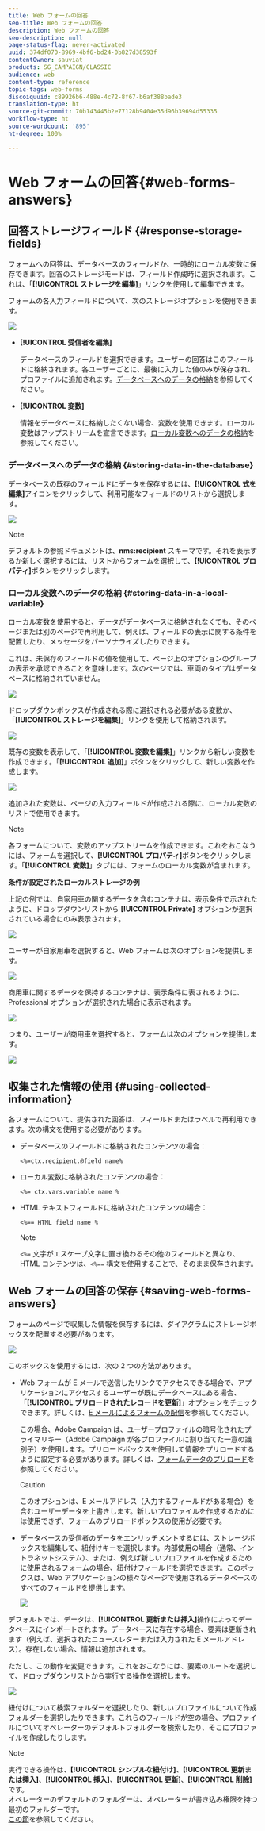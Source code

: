 ```yaml
---
title: Web フォームの回答
seo-title: Web フォームの回答
description: Web フォームの回答
seo-description: null
page-status-flag: never-activated
uuid: 374df070-8969-4bf6-bd24-0b827d38593f
contentOwner: sauviat
products: SG_CAMPAIGN/CLASSIC
audience: web
content-type: reference
topic-tags: web-forms
discoiquuid: c89926b6-488e-4c72-8f67-b6af388bade3
translation-type: ht
source-git-commit: 70b143445b2e77128b9404e35d96b39694d55335
workflow-type: ht
source-wordcount: '895'
ht-degree: 100%

---
```



# Web フォームの回答{#web-forms-answers}

## 回答ストレージフィールド {#response-storage-fields}

フォームへの回答は、データベースのフィールドか、一時的にローカル変数に保存できます。回答のストレージモードは、フィールド作成時に選択されます。これは、「**[!UICONTROL ストレージを編集]**」リンクを使用して編集できます。

フォームの各入力フィールドについて、次のストレージオプションを使用できます。

![](assets/s_ncs_admin_survey_select_storage.png)

* **[!UICONTROL 受信者を編集]**

   データベースのフィールドを選択できます。ユーザーの回答はこのフィールドに格納されます。各ユーザーごとに、最後に入力した値のみが保存され、プロファイルに追加されます。[データベースへのデータの格納](#storing-data-in-the-database)を参照してください。

* **[!UICONTROL 変数]**

   情報をデータベースに格納したくない場合、変数を使用できます。ローカル変数はアップストリームを宣言できます。[ローカル変数へのデータの格納](#storing-data-in-a-local-variable)を参照してください。

### データベースへのデータの格納 {#storing-data-in-the-database}

データベースの既存のフィールドにデータを保存するには、**[!UICONTROL 式を編集]**&#x200B;アイコンをクリックして、利用可能なフィールドのリストから選択します。

![](assets/s_ncs_admin_survey_storage_type1.png)

>[!NOTE]
>
>デフォルトの参照ドキュメントは、**nms:recipient** スキーマです。それを表示するか新しく選択するには、リストからフォームを選択して、**[!UICONTROL プロパティ]**&#x200B;ボタンをクリックします。

### ローカル変数へのデータの格納 {#storing-data-in-a-local-variable}

ローカル変数を使用すると、データがデータベースに格納されなくても、そのページまたは別のページで再利用して、例えば、フィールドの表示に関する条件を配置したり、メッセージをパーソナライズしたりできます。

これは、未保存のフィールドの値を使用して、ページ上のオプションのグループの表示を承認できることを意味します。次のページでは、車両のタイプはデータベースに格納されていません。

![](assets/s_ncs_admin_survey_no_storage_variable.png)

ドロップダウンボックスが作成される際に選択される必要がある変数か、「**[!UICONTROL ストレージを編集]**」リンクを使用して格納されます。

![](assets/s_ncs_admin_survey_no_storage_variable2.png)

既存の変数を表示して、「**[!UICONTROL 変数を編集]**」リンクから新しい変数を作成できます。「**[!UICONTROL 追加]**」ボタンをクリックして、新しい変数を作成します。

![](assets/s_ncs_admin_survey_add_a_variable.png)

追加された変数は、ページの入力フィールドが作成される際に、ローカル変数のリストで使用できます。

>[!NOTE]
>
>各フォームについて、変数のアップストリームを作成できます。これをおこなうには、フォームを選択して、**[!UICONTROL プロパティ]**&#x200B;ボタンをクリックします。「**[!UICONTROL 変数]**」タブには、フォームのローカル変数が含まれます。

**条件が設定されたローカルストレージの例**

上記の例では、自家用車の関するデータを含むコンテナは、表示条件で示されたように、ドロップダウンリストから **[!UICONTROL Private]** オプションが選択されている場合にのみ表示されます。

![](assets/s_ncs_admin_survey_add_a_condition.png)

ユーザーが自家用車を選択すると、Web フォームは次のオプションを提供します。

![](assets/s_ncs_admin_survey_no_storage_conda.png)

商用車に関するデータを保持するコンテナは、表示条件に表されるように、Professional オプションが選択された場合に表示されます。

![](assets/s_ncs_admin_survey_view_a_condition.png)

つまり、ユーザーが商用車を選択すると、フォームは次のオプションを提供します。

![](assets/s_ncs_admin_survey_no_storage_condb.png)

## 収集された情報の使用 {#using-collected-information}

各フォームについて、提供された回答は、フィールドまたはラベルで再利用できます。次の構文を使用する必要があります。

* データベースのフィールドに格納されたコンテンツの場合：

   ```
   <%=ctx.recipient.@field name%
   ```

* ローカル変数に格納されたコンテンツの場合：

   ```
   <%= ctx.vars.variable name %
   ```

* HTML テキストフィールドに格納されたコンテンツの場合：

   ```
   <%== HTML field name %
   ```

   >[!NOTE]
   >
   >`<%=` 文字がエスケープ文字に置き換わるその他のフィールドと異なり、HTML コンテンツは、`<%==` 構文を使用することで、そのまま保存されます。

## Web フォームの回答の保存 {#saving-web-forms-answers}

フォームのページで収集した情報を保存するには、ダイアグラムにストレージボックスを配置する必要があります。

![](assets/s_ncs_admin_survey_save_box.png)

このボックスを使用するには、次の 2 つの方法があります。

* Web フォームが E メールで送信したリンクでアクセスできる場合で、アプリケーションにアクセスするユーザーが既にデータベースにある場合、「**[!UICONTROL プリロードされたレコードを更新]**」オプションをチェックできます。詳しくは、[E メールによるフォームの配信](../../web/using/publishing-a-web-form.md#delivering-a-form-via-email)を参照してください。

   この場合、Adobe Campaign は、ユーザープロファイルの暗号化されたプライマリキー（Adobe Campaign が各プロファイルに割り当てた一意の識別子）を使用します。プリロードボックスを使用して情報をプリロードするように設定する必要があります。詳しくは、[フォームデータのプリロード](../../web/using/publishing-a-web-form.md#pre-loading-the-form-data)を参照してください。

   >[!CAUTION]
   >
   >このオプションは、E メールアドレス（入力するフィールドがある場合）を含むユーザーデータを上書きします。新しいプロファイルを作成するためには使用できず、フォームのプリロードボックスの使用が必要です。

* データベースの受信者のデータをエンリッチメントするには、ストレージボックスを編集して、紐付けキーを選択します。内部使用の場合（通常、イントラネットシステム）、または、例えば新しいプロファイルを作成するために使用されるフォームの場合、紐付けフィールドを選択できます。このボックスは、Web アプリケーションの様々なページで使用されるデータベースのすべてのフィールドを提供します。

   ![](assets/s_ncs_admin_survey_save_box_edit.png)

デフォルトでは、データは、**[!UICONTROL 更新または挿入]**&#x200B;操作によってデータベースにインポートされます。データベースに存在する場合、要素は更新されます（例えば、選択されたニュースレターまたは入力された E メールアドレス）。存在しない場合、情報は追加されます。

ただし、この動作を変更できます。これをおこなうには、要素のルートを選択して、ドロップダウンリストから実行する操作を選択します。

![](assets/s_ncs_admin_survey_save_operation.png)

紐付けについて検索フォルダーを選択したり、新しいプロファイルについて作成フォルダーを選択したりできます。これらのフィールドが空の場合、プロファイルについてオペレーターのデフォルトフォルダーを検索したり、そこにプロファイルを作成したりします。

>[!NOTE]
>
>実行できる操作は、**[!UICONTROL シンプルな紐付け]**、**[!UICONTROL 更新または挿入]**、**[!UICONTROL 挿入]**、**[!UICONTROL 更新]**、**[!UICONTROL 削除]**&#x200B;です。\
>オペレーターのデフォルトのフォルダーは、オペレーターが書き込み権限を持つ最初のフォルダーです。\
>[この節](../../platform/using/access-management.md)を参照してください。

